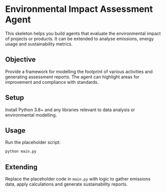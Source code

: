 # Environmental Impact Assessment Agent

This skeleton helps you build agents that evaluate the environmental
impact of projects or products.  It can be extended to analyse
emissions, energy usage and sustainability metrics.

## Objective

Provide a framework for modelling the footprint of various activities
and generating assessment reports.  The agent can highlight areas for
improvement and compliance with standards.

## Setup

Install Python 3.8+ and any libraries relevant to data analysis or
environmental modelling.

## Usage

Run the placeholder script:

```bash
python main.py
```

## Extending

Replace the placeholder code in `main.py` with logic to gather
emissions data, apply calculations and generate sustainability reports.
